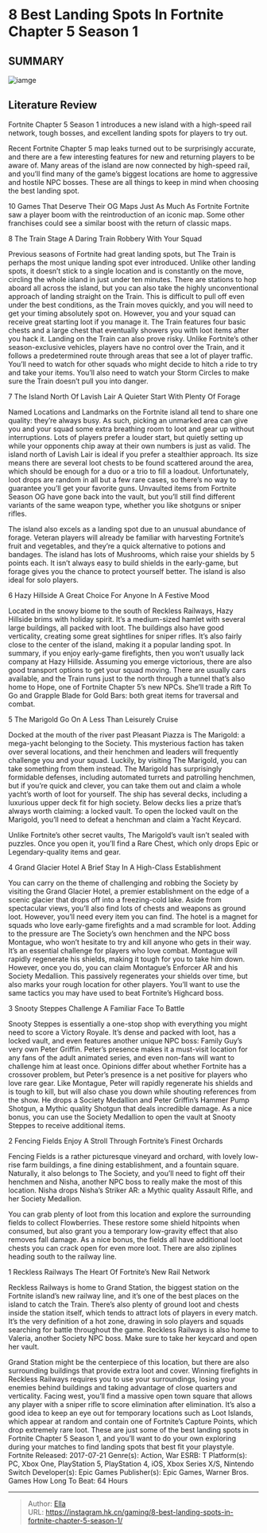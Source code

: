 #  8 Best Landing Spots In Fortnite Chapter 5 Season 1


## SUMMARY 

![iamge](https://static1.srcdn.com/wordpress/wp-content/uploads/2023/12/7-10-best-landing-spots-in-fortnite-chapter-5-season-1.jpg)

## Literature Review

Fortnite Chapter 5 Season 1 introduces a new island with a high-speed rail network, tough bosses, and excellent landing spots for players to try out.





Recent Fortnite Chapter 5 map leaks turned out to be surprisingly accurate, and there are a few interesting features for new and returning players to be aware of. Many areas of the island are now connected by high-speed rail, and you’ll find many of the game’s biggest locations are home to aggressive and hostile NPC bosses. These are all things to keep in mind when choosing the best landing spot.
            
 
 10 Games That Deserve Their OG Maps Just As Much As Fortnite 
Fortnite saw a player boom with the reintroduction of an iconic map. Some other franchises could see a similar boost with the return of classic maps.












 








 8  The Train 
Stage A Daring Train Robbery With Your Squad


 







Previous seasons of Fortnite had great landing spots, but The Train is perhaps the most unique landing spot ever introduced. Unlike other landing spots, it doesn’t stick to a single location and is constantly on the move, circling the whole island in just under ten minutes. There are stations to hop aboard all across the island, but you can also take the highly unconventional approach of landing straight on the Train.
This is difficult to pull off even under the best conditions, as the Train moves quickly, and you will need to get your timing absolutely spot on. However, you and your squad can receive great starting loot if you manage it. The Train features four basic chests and a large chest that eventually showers you with loot items after you hack it.
Landing on the Train can also prove risky. Unlike Fortnite’s other season-exclusive vehicles, players have no control over the Train, and it follows a predetermined route through areas that see a lot of player traffic. You’ll need to watch for other squads who might decide to hitch a ride to try and take your items.
You’ll also need to watch your Storm Circles to make sure the Train doesn’t pull you into danger. 






 7  The Island North Of Lavish Lair 
A Quieter Start With Plenty Of Forage
        

Named Locations and Landmarks on the Fortnite island all tend to share one quality: they’re always busy. As such, picking an unmarked area can give you and your squad some extra breathing room to loot and gear up without interruptions. Lots of players prefer a louder start, but quietly setting up while your opponents chip away at their own numbers is just as valid.
The island north of Lavish Lair is ideal if you prefer a stealthier approach. Its size means there are several loot chests to be found scattered around the area, which should be enough for a duo or a trio to fill a loadout. Unfortunately, loot drops are random in all but a few rare cases, so there’s no way to guarantee you’ll get your favorite guns.
Unvaulted items from Fortnite Season OG have gone back into the vault, but you’ll still find different variants of the same weapon type, whether you like shotguns or sniper rifles. 

The island also excels as a landing spot due to an unusual abundance of forage. Veteran players will already be familiar with harvesting Fortnite’s fruit and vegetables, and they’re a quick alternative to potions and bandages. The island has lots of Mushrooms, which raise your shields by 5 points each. It isn’t always easy to build shields in the early-game, but forage gives you the chance to protect yourself better. The island is also ideal for solo players.





 6  Hazy Hillside 
A Great Choice For Anyone In A Festive Mood
        

Located in the snowy biome to the south of Reckless Railways, Hazy Hillside brims with holiday spirit. It’s a medium-sized hamlet with several large buildings, all packed with loot. The buildings also have good verticality, creating some great sightlines for sniper rifles. It’s also fairly close to the center of the island, making it a popular landing spot. In summary, if you enjoy early-game firefights, then you won’t usually lack company at Hazy Hillside.
Assuming you emerge victorious, there are also good transport options to get your squad moving. There are usually cars available, and the Train runs just to the north through a tunnel that’s also home to Hope, one of Fortnite Chapter 5’s new NPCs. She’ll trade a Rift To Go and Grapple Blade for Gold Bars: both great items for traversal and combat.





 5  The Marigold 
Go On A Less Than Leisurely Cruise


 







Docked at the mouth of the river past Pleasant Piazza is The Marigold: a mega-yacht belonging to the Society. This mysterious faction has taken over several locations, and their henchmen and leaders will frequently challenge you and your squad. Luckily, by visiting The Marigold, you can take something from them instead.
The Marigold has surprisingly formidable defenses, including automated turrets and patrolling henchmen, but if you’re quick and clever, you can take them out and claim a whole yacht’s worth of loot for yourself. The ship has several decks, including a luxurious upper deck fit for high society. Below decks lies a prize that’s always worth claiming: a locked vault.
To open the locked vault on the Marigold, you’ll need to defeat a henchman and claim a Yacht Keycard. 

Unlike Fortnite’s other secret vaults, The Marigold’s vault isn’t sealed with puzzles. Once you open it, you’ll find a Rare Chest, which only drops Epic or Legendary-quality items and gear.





 4  Grand Glacier Hotel 
A Brief Stay In A High-Class Establishment
        

You can carry on the theme of challenging and robbing the Society by visiting the Grand Glacier Hotel, a premier establishment on the edge of a scenic glacier that drops off into a freezing-cold lake. Aside from spectacular views, you’ll also find lots of chests and weapons as ground loot.
However, you’ll need every item you can find. The hotel is a magnet for squads who love early-game firefights and a mad scramble for loot. Adding to the pressure are The Society’s own henchmen and the NPC boss Montague, who won’t hesitate to try and kill anyone who gets in their way. It’s an essential challenge for players who love combat.
Montague will rapidly regenerate his shields, making it tough for you to take him down. However, once you do, you can claim Montague’s Enforcer AR and his Society Medallion. This passively regenerates your shields over time, but also marks your rough location for other players. You’ll want to use the same tactics you may have used to beat Fortnite’s Highcard boss.





 3  Snooty Steppes 
Challenge A Familiar Face To Battle
        

Snooty Steppes is essentially a one-stop shop with everything you might need to score a Victory Royale. It’s dense and packed with loot, has a locked vault, and even features another unique NPC boss: Family Guy’s very own Peter Griffin. Peter’s presence makes it a must-visit location for any fans of the adult animated series, and even non-fans will want to challenge him at least once.
Opinions differ about whether Fortnite has a crossover problem, but Peter’s presence is a net positive for players who love rare gear. Like Montague, Peter will rapidly regenerate his shields and is tough to kill, but will also chase you down while shouting references from the show.
He drops a Society Medallion and Peter Griffin’s Hammer Pump Shotgun, a Mythic quality Shotgun that deals incredible damage. As a nice bonus, you can use the Society Medallion to open the vault at Snooty Steppes to receive additional items.





 2  Fencing Fields 
Enjoy A Stroll Through Fortnite’s Finest Orchards


 







Fencing Fields is a rather picturesque vineyard and orchard, with lovely low-rise farm buildings, a fine dining establishment, and a fountain square. Naturally, it also belongs to The Society, and you’ll need to fight off their henchmen and Nisha, another NPC boss to really make the most of this location.
Nisha drops Nisha’s Striker AR: a Mythic quality Assault Rifle, and her Society Medallion. 

You can grab plenty of loot from this location and explore the surrounding fields to collect Flowberries. These restore some shield hitpoints when consumed, but also grant you a temporary low-gravity effect that also removes fall damage. As a nice bonus, the fields all have additional loot chests you can crack open for even more loot. There are also ziplines heading south to the railway line.





 1  Reckless Railways 
The Heart Of Fortnite’s New Rail Network


 







Reckless Railways is home to Grand Station, the biggest station on the Fortnite island’s new railway line, and it’s one of the best places on the island to catch the Train. There’s also plenty of ground loot and chests inside the station itself, which tends to attract lots of players in every match. It’s the very definition of a hot zone, drawing in solo players and squads searching for battle throughout the game.
Reckless Railways is also home to Valeria, another Society NPC boss. Make sure to take her keycard and open her vault. 

Grand Station might be the centerpiece of this location, but there are also surrounding buildings that provide extra loot and cover. Winning firefights in Reckless Railways requires you to use your surroundings, losing your enemies behind buildings and taking advantage of close quarters and verticality. Facing west, you’ll find a massive open town square that allows any player with a sniper rifle to score elimination after elimination.
It’s also a good idea to keep an eye out for temporary locations such as Loot Islands, which appear at random and contain one of Fortnite’s Capture Points, which drop extremely rare loot. These are just some of the best landing spots in Fortnite Chapter 5 Season 1, and you’ll want to do your own exploring during your matches to find landing spots that best fit your playstyle.
               Fortnite   Released:   2017-07-21    Genre(s):   Action, War    ESRB:   T    Platform(s):   PC, Xbox One, PlayStation 5, PlayStation 4, iOS, Xbox Series X/S, Nintendo Switch    Developer(s):   Epic Games    Publisher(s):   Epic Games, Warner Bros. Games    How Long To Beat:   64 Hours      

---

> Author: [Ella](https://instagram.hk.cn/)  
> URL: https://instagram.hk.cn/gaming/8-best-landing-spots-in-fortnite-chapter-5-season-1/  

